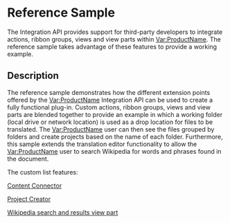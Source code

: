Reference Sample
======
The Integration API provides support for third-party developers to integrate actions, ribbon groups, views and view parts within <Var:ProductName>. The reference sample takes advantage of these features to provide a working example.

Description
-----
The reference sample demonstrates how the different extension points offered by the <Var:ProductName> Integration API can be used to create a fully functional plug-in. Custom actions, ribbon groups, views and view parts are blended together to provide an example in which a working folder (local drive or network location) is used as a drop location for files to be translated. The <Var:ProductName> user can then see the files grouped by folders and create projects based on the name of each folder. Furthermore, this sample extends the translation editor functionality to allow the <Var:ProductName> user to search Wikipedia for words and phrases found in the document.

The custom list features:

[Content Connector]()

[Project Creator]()

[Wikipedia search and results view part]()